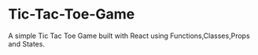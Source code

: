 # Tic-Tac-Toe-Game

A simple Tic Tac Toe Game built with React using Functions,Classes,Props and States.
